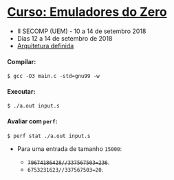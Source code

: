# [Curso: Emuladores do Zero](https://github.com/vandersonmr/emuladoresdo0)

* II SECOMP (UEM) - 10 a 14 de setembro 2018
* Dias 12 a 14 de setembro de 2018
* [Arquitetura definida](https://github.com/vandersonmr/emuladoresdo0/blob/master/arch0.md)

#### Compilar:
```
$ gcc -O3 main.c -std=gnu99 -w
```
#### Executar:
```
$ ./a.out input.s
```
#### Avaliar com `perf`:
```
$ perf stat ./a.out input.s
```
* Para uma entrada de tamanho `15000`:

  * <s>`79674186428//337567503=236`</s>.
  * `6753231623//337567503=20`.
